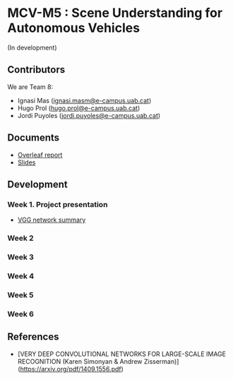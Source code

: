 # MCV-M5 : Scene Understanding for Autonomous Vehicles
(In development)

## Contributors

We are Team 8:

* Ignasi Mas (ignasi.masm@e-campus.uab.cat)
* Hugo Prol (hugo.prol@e-campus.uab.cat)
* Jordi Puyoles (jordi.puyoles@e-campus.uab.cat)

## Documents

* [Overleaf report](https://www.overleaf.com/read/hdtfstjrsqnr)
* [Slides](https://docs.google.com/presentation/d/1wJkGmbYqp0s87yg-msrxecCzeZg3Miuwm85n5_zYxIo/edit?usp=sharing)

## Development

### Week 1. Project presentation

* [VGG network summary](https://docs.google.com/document/d/1zBcWIxjGT02iqhcDFw2RqQj7vJ2ab8TYPH6ApXw5pVU/edit?usp=sharing)

### Week 2

### Week 3

### Week 4

### Week 5

### Week 6

## References

* [VERY DEEP CONVOLUTIONAL NETWORKS FOR LARGE-SCALE IMAGE RECOGNITION (Karen Simonyan & Andrew Zisserman)] (https://arxiv.org/pdf/1409.1556.pdf)
